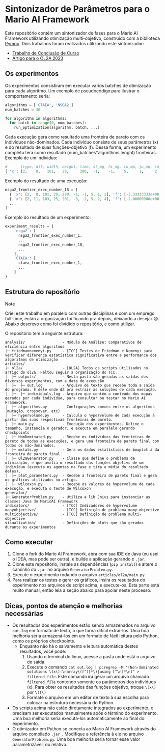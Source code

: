 # Sintonizador de Parâmetros para o Mario AI Framework
Este repositório contém um sintonizador de fases para o Mario AI Framework utilizando otimização multi-objetivo, construido com a biblioteca [Pymoo](https://pymoo.org/). 
Dois trabalhos foram realizados utilizando este sintonizador:
- [Trabalho de Conclusão de Curso](https://github.com/VitorPeixoto/ol2a2023/blob/main/Trabalho%20de%20Conclus%C3%A3o%20de%20Curso.pdf)
- [Artigo para o OL2A 2023](https://www.researchgate.net/publication/377855114_A_Multiobjective_Tuning_of_a_Procedural_Content_Generator_for_Game_Level_Design_via_Evolutionary_Algorithms)

## Os experimentos
Os experimentos consistiram em executar varios batches de otimização para cada algoritmo. Um exemplo de pseudocódigo para ilustrar o comportamento seria:
```python
algorithms = ['CTAEA', 'NSGA2']
num_batches = 30

for algorithm in algorithms:
  for batch in range(0, num_batches):
    run_optimization(algorithm, batch, ...)
```

Cada execução gera como resultado uma fronteira de pareto com os indivíduos não-dominados. Cada indivíduo consiste de seus parâmetros (x) e do resultado de suas funções-objetivo (f). Dessa forma, um experimento completo terá como resultado (num_batches*algorithms.lenght) fronteiras.
Exemplo de um indivíduo:
```python
#      [type, dif, width, height, time, st_mg, hi_mg, tu_mp, ju_mp, cn_mp],      [f1,              f2,              f3             ]
{ 'x': [2,    8,   101,   29,     280,  -1,    -1,    5,     1,     2    ], 'f': [-3.33333333e+00, -2.83933594e+02, -1.81396667e+05] }
```
Exemplo do resultado de uma execução:
```python
nsga2_frontier_exec_number_18 = [
  { 'x': [2,  8, 101, 29, 280, -1, -1, 5, 1, 2], 'f': [-3.33333333e+00, -2.83933594e+02, -1.81396667e+05] },
  { 'x': [2, 11, 103, 25, 281, -3, -2, 5, 2, 4], 'f': [-2.00000000e+00, -2.86435992e+02, -1.84533333e+05] },
  ...
]
```
Exemplo do resultado de um experimento:
```python
experiment_results = {
    'nsga2': [
      nsga2_frontier_exec_number_1,
      ...
      nsga2_frontier_exec_number_18,
      ...
    ],
    'CTAEA': [
      ctaea_frontier_exec_number_1,
      ...
    ]
}
```

## Estrutura do repositório
> [!NOTE]  
> Criei este trabalho em paralelo com outras disciplinas e com um emprego full-time, então a organização foi ficando pra depois, deixando a desejar 😅. Abaixo descrevo como foi dividido o repositório, e como utilizar.

O repositório tem a seguinte estrutura:
```
analysis/                 - Módulo de Análise: Comparativos de eficiência entre algoritmos
├─ friedmannemenyi.py     - [TCC] Testes de Friedman e Nemenyi para verificar diferença estatística significativa entre a performance dos algoritmos de otimização
articles/
├─ ol2a/                  - [OL2A] Todos os scripts utilizados no artigo do ol2a. Faltou seguir a organização do TCC.
│  ├─ outputs/            - Nesta pasta são geradas as saídas dos diversos experimentos, com a data de execução
│  ├─  ├─ out.log         - Arquivo de texto que recebe toda a saída do programa. É dele onde dá pra extrair as soluções de cada execução.
│  ├─  ├─ individuals.log - Arquivo que contém o conteúdo dos mapas gerados por cada indivíduo, para consultar ou testar no Mario AI Framework.
│  ├─ algorithms.py       - Configurações comuns entre os algoritmos (mutação, crossover, etc)
│  ├─ hypervolume.py      - Calcula o hypervolume de cada execução à partir das suas respectivas fronteiras de pareto.
│  ├─ main.py             - Execução dos experimentos. Define o tamanho, instancia o gerador, e executa em paralelo gerando checkpoints
│  ├─ NonDominated.py     - Recebe os indivíduos das fronteiras de pareto de todas as execuções, e gera uma fronteira de pareto final com todos os não-dominados.
│  ├─ mstats.py           - Gera os dados estatísticos de boxplot à da fronteira de pareto final.
│  ├─ Ol2aGenerator.py    - Classe que define o problema de otimização, e que avalia o resultado das funções objetivo de um indivíduo (executa os agentes na fase e tira a média do resultado deles).
│  ├─ plot_parameters.py  - Recebe a fronteira de pareto final e gera os gráficos utilizados no artigo.
│  ├─ wilcoxon.py         - Recebe os valores de hypervolume de cada execução, e executa o teste de Wilcoxon
generator/
├─ GeneratorProblem.py    - Utiliza a lib Jnius para instanciar as classes Java do MarioAI Framework
indicators/               - [TCC] Indicadores de hypervolume
manyobjective/            - [TCC] Definição de problema many-objective
multiobjective/           - [TCC] Definição de problema multi-objective
visualization/            - Definições de plots que são gerados durante os experimentos
```
## Como executar
1. Clone o fork do Mario AI Framework, abra com sua IDE de Java (eu usei o IDEA, mas pode ser outra), e builde a aplicação gerando o `.jar`.
2. Clone este repositório, instale as dependências (`pip install`) e altere o caminho do `.jar` no arquivo `GeneratorProblem.py`.
3. Execute o experimento rodando o arquivo `articles/ol2a/main.py`
  4. Para realizar os testes e gerar os gráficos, insira os resultados do experimento nos arquivos de script acima, e execute-os. Esta parte está muito manual, então leia a seção abaixo para apoiar neste processo.

## Dicas, pontos de atenção e melhorias necessárias
- Os resultados dos experimentos estão sendo armazenados no arquivo `out.log` em formato de texto, o que torna difícil extraí-los. Uma boa melhoria seria armazená-los em um formato de fácil leitura pelo Python, como os próprios checkpoints.
  - Enquanto não há o salvamento e leitura automática destes resultados, você pode:
    1. Usando o terminal do linux, acesse a pasta onde está o arquivo de saída.
    2. Execute o comando `cat out.log | pcregrep -M "(Non-dominated solutions \(x\):\narray\([^(]*\)|using [^\n]*\n)" > filtered_file`. Este comando irá gerar um arquivo chamado `filtered_file` contendo somente os parâmetros dos indivíduos (x). Para obter os resultados das funções objetivo, troque `\(x\)` por `\(f\)`
    3. Formate o arquivo em um editor de texto à sua escolha para colocar na estrutura necessária do Python
- Os scripts acima não estão diretamente integrados ao experimento, e precisam ser executados manualmente após o término do experimento. Uma boa melhoria seria executá-los automaticamente ao final do experimento.
- O otimizador em Python se conecta ao Mario AI Framework através do arquivo compilado `.jar `. Modifique a referência à ele no arquivo `GeneratorProblem.py`. Uma boa melhoria seria tornar esse valor parametrizável, ou relativo.
